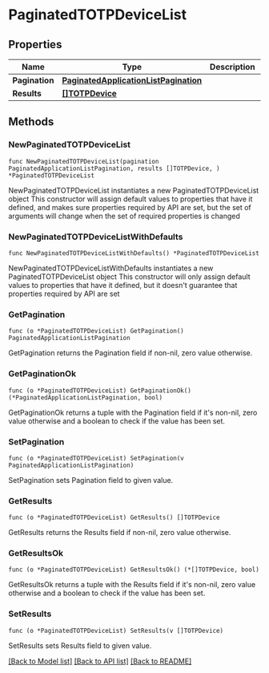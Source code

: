 # PaginatedTOTPDeviceList

## Properties

Name | Type | Description | Notes
------------ | ------------- | ------------- | -------------
**Pagination** | [**PaginatedApplicationListPagination**](PaginatedApplicationListPagination.md) |  | 
**Results** | [**[]TOTPDevice**](TOTPDevice.md) |  | 

## Methods

### NewPaginatedTOTPDeviceList

`func NewPaginatedTOTPDeviceList(pagination PaginatedApplicationListPagination, results []TOTPDevice, ) *PaginatedTOTPDeviceList`

NewPaginatedTOTPDeviceList instantiates a new PaginatedTOTPDeviceList object
This constructor will assign default values to properties that have it defined,
and makes sure properties required by API are set, but the set of arguments
will change when the set of required properties is changed

### NewPaginatedTOTPDeviceListWithDefaults

`func NewPaginatedTOTPDeviceListWithDefaults() *PaginatedTOTPDeviceList`

NewPaginatedTOTPDeviceListWithDefaults instantiates a new PaginatedTOTPDeviceList object
This constructor will only assign default values to properties that have it defined,
but it doesn't guarantee that properties required by API are set

### GetPagination

`func (o *PaginatedTOTPDeviceList) GetPagination() PaginatedApplicationListPagination`

GetPagination returns the Pagination field if non-nil, zero value otherwise.

### GetPaginationOk

`func (o *PaginatedTOTPDeviceList) GetPaginationOk() (*PaginatedApplicationListPagination, bool)`

GetPaginationOk returns a tuple with the Pagination field if it's non-nil, zero value otherwise
and a boolean to check if the value has been set.

### SetPagination

`func (o *PaginatedTOTPDeviceList) SetPagination(v PaginatedApplicationListPagination)`

SetPagination sets Pagination field to given value.


### GetResults

`func (o *PaginatedTOTPDeviceList) GetResults() []TOTPDevice`

GetResults returns the Results field if non-nil, zero value otherwise.

### GetResultsOk

`func (o *PaginatedTOTPDeviceList) GetResultsOk() (*[]TOTPDevice, bool)`

GetResultsOk returns a tuple with the Results field if it's non-nil, zero value otherwise
and a boolean to check if the value has been set.

### SetResults

`func (o *PaginatedTOTPDeviceList) SetResults(v []TOTPDevice)`

SetResults sets Results field to given value.



[[Back to Model list]](../README.md#documentation-for-models) [[Back to API list]](../README.md#documentation-for-api-endpoints) [[Back to README]](../README.md)


